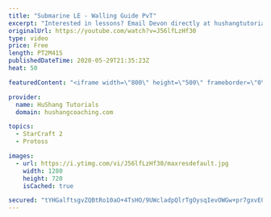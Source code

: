 ```yaml
---
title: "Submarine LE - Walling Guide PvT"
excerpt: "Interested in lessons? Email Devon directly at hushangtutorials@outlook.com ------------------------------------------------------------------------------------------------------- Want to support HuShang Tutorials directly? Patreon is a website where you can contribute a monthly donation that will help"
originalUrl: https://youtube.com/watch?v=J56lfLzHf30
type: video
price: Free
length: PT2M41S
publishedDateTime: 2020-05-29T21:35:23Z
heat: 50

featuredContent: "<iframe width=\"800\" height=\"500\" frameborder=\"0\" src=\"https://www.youtube.com/embed/J56lfLzHf30\" allow=\"accelerometer; autoplay; encrypted-media; gyroscope; picture-in-picture\" allowfullscreen></iframe>"

provider:
  name: HuShang Tutorials
  domain: hushangcoaching.com

topics:
  - StarCraft 2
  - Protoss

images:
  - url: https://i.ytimg.com/vi/J56lfLzHf30/maxresdefault.jpg
    width: 1280
    height: 720
    isCached: true

secured: "tYHGalftsgvZQBtRo10aO+4TsHO/9UWcladpQlrTgOysqIevOWGw+pr7gxvE0RhIS0yBYCurIWvdjUJuJCmXdRUJ7cOj6r7YqLN88uZXY52wks+djD1ei6ra6CjgNTGIKxTVNEkRIfAp7Z5k8H3bWcM/BGgOvusc6spOeg2P9tgps9cARXbIFejLszfoZzY+r0rOgyp74U6q4oi4MqsrbaBkRQfcQa3iFndVAH/6TYtwD/T6Q8+PH9ec8pTm1mwUl+pL7wsstqLQbjdJ4uAI8/2Fu7uTjweCCkeexLW42TQejL1csDl+eVEBvV3tWoAnaVtaBQdexhMD0+8Ns2Pv+1WfbHqyNUxnP/Y00YFyejiUo/pqjI9QwAkreyoBj5HoQVdB49pLmEO3kIbVKsA66YfUYH3gDsAn42NS9P16rSI=;1q0Ql7yJGg4vX1ohHznqeQ=="
---
```


